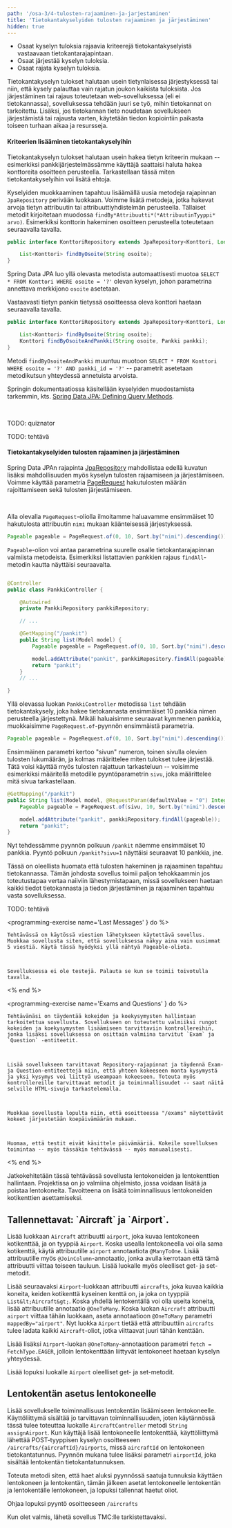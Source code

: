```yaml
---
path: '/osa-3/4-tulosten-rajaaminen-ja-jarjestaminen'
title: 'Tietokantakyselyiden tulosten rajaaminen ja järjestäminen'
hidden: true
---
```


<text-box variant='learningObjectives' name='Oppimistavoitteet'>

- Osaat kyselyn tuloksia rajaavia kriteerejä tietokantakyselyistä vastaavaan tietokantarajapintaan.
- Osaat järjestää kyselyn tuloksia.
- Osaat rajata kyselyn tuloksia.

</text-box>


Tietokantakyselyn tulokset halutaan usein tietynlaisessa järjestyksessä tai niin, että kysely palauttaa vain rajatun joukon kaikista tuloksista. Jos järjestäminen tai rajaus toteutetaan web-sovelluksessa (eli ei tietokannassa), sovelluksessa tehdään juuri se työ, mihin tietokannat on tarkoitettu. Lisäksi, jos tietokannan tieto noudetaan sovellukseen järjestämistä tai rajausta varten, käytetään tiedon kopiointiin paikasta toiseen turhaan aikaa ja resursseja.


#### Kriteerien lisääminen tietokantakyselyihin

Tietokantakyselyn tulokset halutaan usein hakea tietyn kriteerin mukaan -- esimerkiksi pankkijärjestelmässämme käyttäjä saattaisi haluta hakea konttoreita osoitteen perusteella. Tarkastellaan tässä miten tietokantakyselyihin voi lisätä ehtoja.


Kyselyiden muokkaaminen tapahtuu lisäämällä uusia metodeja rajapinnan `JpaRepository` perivään luokkaan. Voimme lisätä metodeja, jotka hakevat arvoja tietyn attribuutin tai attribuuttiyhdistelmän perusteella. Tällaiset metodit kirjoitetaan muodossa `findBy*Attribuutti*(*AttribuutinTyyppi* arvo)`. Esimerkiksi konttorin hakeminen osoitteen perusteella toteutetaan seuraavalla tavalla.

```java
public interface KonttoriRepository extends JpaRepository<Konttori, Long> {

    List<Konttori> findByOsoite(String osoite);
}
```

Spring Data JPA luo yllä olevasta metodista automaattisesti muotoa `SELECT * FROM Konttori WHERE osoite = '?'` olevan kyselyn, johon parametrina annettava merkkijono `osoite` asetetaan.

Vastaavasti tietyn pankin tietyssä osoitteessa oleva konttori haetaan seuraavalla tavalla.

```java
public interface KonttoriRepository extends JpaRepository<Konttori, Long> {

    List<Konttori> findByOsoite(String osoite);
    Konttori findByOsoiteAndPankki(String osoite, Pankki pankki);
}
```

Metodi `findByOsoiteAndPankki` muuntuu muotoon `SELECT * FROM Konttori WHERE osoite = '?' AND pankki_id = '?'` -- parametrit asetetaan metodikutsun yhteydessä annetuista arvoista.

Springin dokumentaatiossa käsitellään kyselyiden muodostamista tarkemmin, kts. <a href="https://docs.spring.io/spring-data/jpa/docs/current/reference/html/#repositories.query-methods.details" target="_blank">Spring Data JPA: Defining Query Methods</a>.

</br>


TODO: quiznator

TODO: tehtävä


#### Tietokantakyselyiden tulosten rajaaminen ja järjestäminen


Spring Data JPAn rajapinta <a href="http://docs.spring.io/spring-data/jpa/docs/current/api/org/springframework/data/jpa/repository/JpaRepository.html" target="_blank">JpaRepository</a> mahdollistaa edellä kuvatun lisäksi mahdollisuuden myös kyselyn tulosten rajaamiseen ja järjestämiseen. Voimme käyttää parametria <a href="http://docs.spring.io/spring-data/commons/docs/current/api/org/springframework/data/domain/PageRequest.html" target="_blank">PageRequest</a> hakutulosten määrän rajoittamiseen sekä tulosten järjestämiseen.

<br/>

Alla olevalla `PageRequest`-oliolla ilmoitamme haluavamme ensimmäiset 10 hakutulosta attribuutin `nimi` mukaan käänteisessä järjestyksessä.

```java
Pageable pageable = PageRequest.of(0, 10, Sort.by("nimi").descending());
```

`Pageable`-olion voi antaa parametrina suurelle osalle tietokantarajapinnan valmiista metodeista. Esimerkiksi listattavien pankkien rajaus `findAll`-metodin kautta näyttäisi seuraavalta.

```java

@Controller
public class PankkiController {

    @Autowired
    private PankkiRepository pankkiRepository;

    // ...

    @GetMapping("/pankit")
    public String list(Model model) {
        Pageable pageable = PageRequest.of(0, 10, Sort.by("nimi").descending());

        model.addAttribute("pankit", pankkiRepository.findAll(pageable));
        return "pankit";
    }
    // ...

}
```

Yllä olevassa luokan `PankkiController` metodissa `list` tehdään tietokantakysely, joka hakee tietokannasta ensimmäiset 10 pankkia nimen perusteella järjestettynä. Mikäli haluaisimme seuraavat kymmenen pankkia, muokkaisimme `PageRequest.of`-pyynnön ensimmäistä parametria.

```java
Pageable pageable = PageRequest.of(0, 10, Sort.by("nimi").descending());
```

Ensimmäinen parametri kertoo "sivun" numeron, toinen sivulla olevien tulosten lukumäärän, ja kolmas määrittelee miten tulokset tulee järjestää. Tätä voisi käyttää myös tulosten rajattuun tarkasteluun -- voisimme esimerkiksi määritellä metodille pyyntöparametrin `sivu`, joka määrittelee mitä sivua tarkastellaan.

```java
@GetMapping("/pankit")
public String list(Model model, @RequestParam(defaultValue = "0") Integer sivu) {
    Pageable pageable = PageRequest.of(sivu, 10, Sort.by("nimi").descending());

    model.addAttribute("pankit", pankkiRepository.findAll(pageable));
    return "pankit";
}
```

Nyt tehdessämme pyynnön polkuun `/pankit` näemme ensimmäiset 10 pankkia. Pyyntö polkuun `/pankit?sivu=1` näyttäisi seuraavat 10 pankkia, jne.

Tässä on oleellista huomata että tulosten hakeminen ja rajaaminen tapahtuu tietokannassa. Tämän johdosta sovellus toimii paljon tehokkaammin jos toteutustapaa vertaa naiiviin lähestymistapaan, missä sovellukseen haetaan kaikki tiedot tietokannasta ja tiedon järjestäminen ja rajaaminen tapahtuu vasta sovelluksessa.


TODO: tehtävä


<programming-exercise name='Last Messages' } do %>


    Tehtävässä on käytössä viestien lähetykseen käytettävä sovellus. Muokkaa sovellusta siten, että sovelluksessa näkyy aina vain uusimmat 5 viestiä. Käytä tässä hyödyksi yllä nähtyä Pageable-oliota.



    Sovelluksessa ei ole testejä. Palauta se kun se toimii toivotulla tavalla.


<% end %>


<programming-exercise name='Exams and Questions' } do %>


    Tehtävänäsi on täydentää kokeiden ja koekysymysten hallintaan tarkoitettua sovellusta. Sovellukseen on toteutettu valmiiksi rungot kokeiden ja koekysymysten lisäämiseen tarvittaviin kontrollereihin, jonka lisäksi sovelluksessa on osittain valmiina tarvitut `Exam` ja `Question` -entiteetit.



    Lisää sovellukseen tarvittavat Repository-rajapinnat ja täydennä Exam- ja Question-entiteettejä niin, että yhteen kokeeseen monta kysymystä ja yksi kysymys voi liittyä useampaan kokeeseen. Toteuta myös kontrollereille tarvittavat metodit ja toiminnallisuudet -- saat näitä selville HTML-sivuja tarkastelemalla.



    Muokkaa sovellusta lopulta niin, että osoitteessa "/exams" näytettävät kokeet järjestetään koepäivämäärän mukaan.



    Huomaa, että testit eivät käsittele päivämääriä. Kokeile sovelluksen toimintaa -- myös tässäkin tehtävässä -- myös manuaalisesti.


<% end %>


<programming-exercise name='Airports and aircrafts (2 osaa)'>


Jatkokehitetään tässä tehtävässä sovellusta lentokoneiden ja lentokenttien hallintaan. Projektissa on jo valmiina ohjelmisto, jossa voidaan lisätä ja poistaa lentokoneita. Tavoitteena on lisätä toiminnallisuus lentokoneiden kotikenttien asettamiseksi.


<h2>Tallennettavat: `Aircraft` ja `Airport`.</h2>

Lisää luokkaan `Aircraft` attribuutti `airport`, joka kuvaa lentokoneen kotikenttää, ja on tyyppiä `Airport`. Koska usealla lentokoneella voi olla sama kotikenttä, käytä attribuutille `airport` annotaatiota `@ManyToOne`. Lisää attribuutille myös `@JoinColumn`-annotaatio, jonka avulla kerrotaan että tämä attribuutti viittaa toiseen tauluun. Lisää luokalle myös oleelliset get- ja set-metodit.

Lisää seuraavaksi `Airport`-luokkaan attribuutti `aircrafts`, joka kuvaa kaikkia koneita, keiden kotikenttä kyseinen kenttä on, ja joka on tyyppiä `List&lt;Aircraft&gt;`. Koska yhdellä lentokentällä voi olla useita koneita, lisää attribuutille annotaatio `@OneToMany`. Koska luokan `Aircraft` attribuutti `airport` viittaa tähän luokkaan, aseta annotaatioon `@OneToMany` parametri `mappedBy="airport"`. Nyt luokka `Airport` tietää että attribuuttiin `aircrafts` tulee ladata kaikki `Aircraft`-oliot, jotka viittaavat juuri tähän kenttään.

Lisää lisäksi `Airport`-luokan `@OneToMany`-annotaatioon parametri `fetch = FetchType.EAGER`, jolloin lentokenttään liittyvät lentokoneet haetaan kyselyn yhteydessä.

Lisää lopuksi luokalle `Airport` oleelliset get- ja set-metodit.


<h2>Lentokentän asetus lentokoneelle</h2>

Lisää sovellukselle toiminnallisuus lentokentän lisäämiseen lentokoneelle. Käyttöliittymä sisältää jo tarvittavan toiminnallisuuden, joten käytännössä tässä tulee toteuttaa luokalle `AircraftController` metodi `String assignAirport`. Kun käyttäjä lisää lentokoneelle lentokenttää, käyttöliittymä lähettää POST-tyyppisen kyselyn osoitteeseen `/aircrafts/{aircraftId}/airports`, missä `aircraftId` on lentokoneen tietokantatunnus. Pyynnön mukana tulee lisäksi parametri `airportId`, joka sisältää lentokentän tietokantatunnuksen.


Toteuta metodi siten, että haet aluksi pyynnössä saatuja tunnuksia käyttäen lentokoneen ja lentokentän, tämän jälkeen asetat lentokoneelle lentokentän ja lentokentälle lentokoneen, ja lopuksi tallennat haetut oliot.

Ohjaa lopuksi pyyntö osoitteeseen `/aircrafts`

Kun olet valmis, lähetä sovellus TMC:lle tarkistettavaksi.


</programming-exercise>

